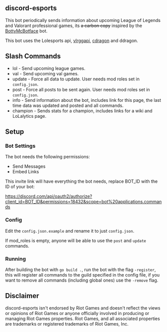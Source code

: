 ## discord-esports

This bot periodically sends information about upcoming League of Legends and Valorant professional games, its ~~a carbon copy~~ inspired by the [BottyMcBotface](https://github.com/Querijn/BottyMcBotface) bot.

This bot uses the Lolesports api, [vlrggapi](https://github.com/axsddlr/vlrggapi), [cdragon](https://github.com/CommunityDragon/) and ddragon.

## Slash Commands

- lol - Send upcoming league games.
- val - Send upcoming val games.
- update - Force all data to update. User needs mod roles set in `config.json`.
- post - Force all posts to be sent again. User needs mod roles set in `config.json`.
- info - Send information about the bot, includes link for this page, the last time data was updated and posted and all commands.
- champion - Sends stats for a champion, includes links for a wiki and LoLalytics page.

## Setup

### Bot Settings

The bot needs the following permissions:

- Send Messages
- Embed Links

This invite link will have everything the bot needs, replace BOT_ID with the ID of your bot:

https://discord.com/api/oauth2/authorize?client_id=BOT_ID&permissions=18432&scope=bot%20applications.commands

### Config

Edit the `config.json.example` and rename it to just `config.json`.

If mod_roles is empty, anyone will be able to use the `post` and `update` commands.

### Running

After building the bot with `go build .`, run the bot with the flag `-register`, this will register all commands to the guild specified in the config file, if you want to remove all commands (including global ones) use the `-remove` flag.

## Disclaimer

discord-esports isn't endorsed by Riot Games and doesn't reflect the views or opinions of Riot Games or anyone officially involved in producing or managing Riot Games properties. Riot Games, and all associated properties are trademarks or registered trademarks of Riot Games, Inc.
